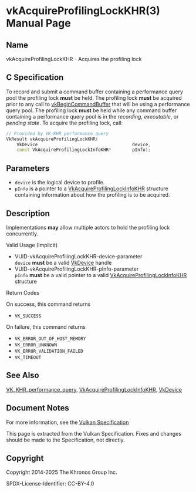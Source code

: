 # vkAcquireProfilingLockKHR(3) Manual Page

## Name

vkAcquireProfilingLockKHR - Acquires the profiling lock



## [](#_c_specification)C Specification

To record and submit a command buffer containing a performance query pool the profiling lock **must** be held. The profiling lock **must** be acquired prior to any call to [vkBeginCommandBuffer](https://registry.khronos.org/vulkan/specs/latest/man/html/vkBeginCommandBuffer.html) that will be using a performance query pool. The profiling lock **must** be held while any command buffer containing a performance query pool is in the *recording*, *executable*, or *pending state*. To acquire the profiling lock, call:

```c++
// Provided by VK_KHR_performance_query
VkResult vkAcquireProfilingLockKHR(
    VkDevice                                    device,
    const VkAcquireProfilingLockInfoKHR*        pInfo);
```

## [](#_parameters)Parameters

- `device` is the logical device to profile.
- `pInfo` is a pointer to a [VkAcquireProfilingLockInfoKHR](https://registry.khronos.org/vulkan/specs/latest/man/html/VkAcquireProfilingLockInfoKHR.html) structure containing information about how the profiling is to be acquired.

## [](#_description)Description

Implementations **may** allow multiple actors to hold the profiling lock concurrently.

Valid Usage (Implicit)

- [](#VUID-vkAcquireProfilingLockKHR-device-parameter)VUID-vkAcquireProfilingLockKHR-device-parameter  
  `device` **must** be a valid [VkDevice](https://registry.khronos.org/vulkan/specs/latest/man/html/VkDevice.html) handle
- [](#VUID-vkAcquireProfilingLockKHR-pInfo-parameter)VUID-vkAcquireProfilingLockKHR-pInfo-parameter  
  `pInfo` **must** be a valid pointer to a valid [VkAcquireProfilingLockInfoKHR](https://registry.khronos.org/vulkan/specs/latest/man/html/VkAcquireProfilingLockInfoKHR.html) structure

Return Codes

On success, this command returns

- `VK_SUCCESS`

On failure, this command returns

- `VK_ERROR_OUT_OF_HOST_MEMORY`
- `VK_ERROR_UNKNOWN`
- `VK_ERROR_VALIDATION_FAILED`
- `VK_TIMEOUT`

## [](#_see_also)See Also

[VK\_KHR\_performance\_query](https://registry.khronos.org/vulkan/specs/latest/man/html/VK_KHR_performance_query.html), [VkAcquireProfilingLockInfoKHR](https://registry.khronos.org/vulkan/specs/latest/man/html/VkAcquireProfilingLockInfoKHR.html), [VkDevice](https://registry.khronos.org/vulkan/specs/latest/man/html/VkDevice.html)

## [](#_document_notes)Document Notes

For more information, see the [Vulkan Specification](https://registry.khronos.org/vulkan/specs/latest/html/vkspec.html#vkAcquireProfilingLockKHR)

This page is extracted from the Vulkan Specification. Fixes and changes should be made to the Specification, not directly.

## [](#_copyright)Copyright

Copyright 2014-2025 The Khronos Group Inc.

SPDX-License-Identifier: CC-BY-4.0